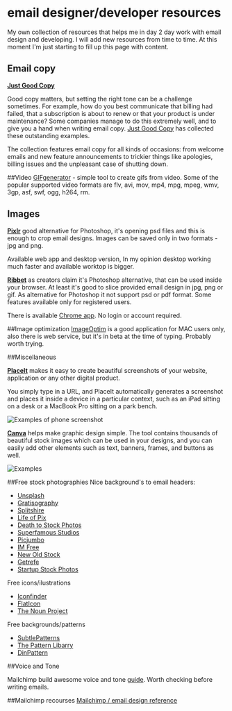 # email designer/developer resources
My own collection of resources that helps me in day 2 day work with email design and developing. I will add new resources from time to time. At this moment I'm just starting to fill up this page with content.

## Email copy

**[Just Good Copy](http://www.goodemailcopy.com/)**

Good copy matters, but setting the right tone can be a challenge sometimes. For example, how do you best communicate that billing had failed, that a subscription is about to renew or that your product is under maintenance? Some companies manage to do this extremely well, and to give you a hand when writing email copy. [Just Good Copy](http://www.goodemailcopy.com/) has collected these outstanding examples.

The collection features email copy for all kinds of occasions: from welcome emails and new feature announcements to trickier things like apologies, billing issues and the unpleasant case of shutting down.

##Video
[GIFgenerator](https://imgflip.com/gifgenerator) - simple tool to create gifs from video. Some of the popular supported video formats are flv, avi, mov, mp4, mpg, mpeg, wmv, 3gp, asf, swf, ogg, h264, rm.

## Images
**[Pixlr](https://pixlr.com/)** good alternative for Photoshop, it's opening psd files and this is enough to crop email designs. Images can be saved only in two formats - jpg and png.

Available web app and desktop version, In my opinion desktop working much faster and available worktop is bigger.


**[Ribbet](https://www.ribbet.com/app)** as creators claim it's Photoshop alternative, that can be used inside your browser. At least it's good to slice provided email design in jpg, png or gif. As alternative for Photoshop it not support psd or pdf format. Some features available only for registered users.

There is available [Chrome app](https://chrome.google.com/webstore/detail/ribbet-photo-editor/bikpkcdadljalhghbbipfkkhocppkhob).
No login or account required.

##Image optimization
[ImageOptim](https://imageoptim.com/mac) is a good application for MAC users only, also there is web service, but it's in beta at the time of typing. Probably worth trying.

##Miscellaneous

**[PlaceIt](https://placeit.net/)** makes it easy to create beautiful screenshots of your website, application or any other digital product.

You simply type in a URL, and PlaceIt automatically generates a screenshot and places it inside a device in a particular context, such as an iPad sitting on a desk or a MacBook Pro sitting on a park bench.

![Examples of phone screenshot](https://www.campaignmonitor.com/assets/images/guides/better-marketing-results/placeit.jpg?ver=4312)

**[Canva](https://www.canva.com/)** helps make graphic design simple. The tool contains thousands of beautiful stock images which can be used in your designs, and you can easily add other elements such as text, banners, frames, and buttons as well.

![Examples](https://www.campaignmonitor.com/assets/images/guides/better-marketing-results/canva.jpg?ver=4312)

##Free stock photographies
Nice background's to email headers:
- [Unsplash](https://unsplash.com/)
- [Gratisography](http://www.gratisography.com/)
- [Splitshire](http://www.splitshire.com/)
- [Life of Pix](http://www.lifeofpix.com/)
- [Death to Stock Photos](http://deathtothestockphoto.com/)
- [Superfamous Studios](http://images.superfamous.com/)
- [Picjumbo](https://picjumbo.com/)
- [IM Free](http://www.imcreator.com/free)
- [New Old Stock](http://nos.twnsnd.co/)
- [Getrefe](http://getrefe.tumblr.com/)
- [Startup Stock Photos](http://startupstockphotos.com/)

Free icons/ilustrations
- [Iconfinder](https://www.iconfinder.com/free_icons)
- [FlatIcon](http://www.flaticon.com/)
- [The Noun Project](https://thenounproject.com/)

Free backgrounds/patterns
- [SubtlePatterns](http://subtlepatterns.com/)
- [The Pattern Libarry](http://thepatternlibrary.com/)
- [DinPattern](http://www.dinpattern.com/)

##Voice and Tone

Mailchimp build awesome voice and tone [guide](http://voiceandtone.com/). Worth checking before writing emails.

##Mailchimp recourses
[Mailchimp / email design reference](http://templates.mailchimp.com/)
